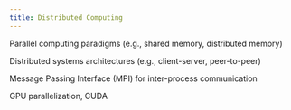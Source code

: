 ```yaml
---
title: Distributed Computing
---
```


Parallel computing paradigms (e.g., shared memory, distributed memory)

Distributed systems architectures (e.g., client-server, peer-to-peer)

Message Passing Interface (MPI) for inter-process communication

GPU parallelization, CUDA
